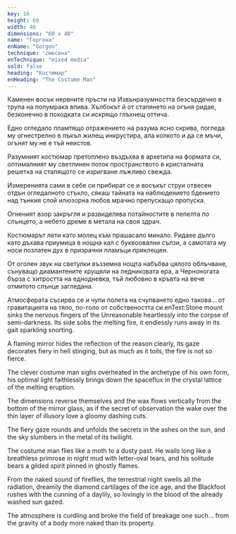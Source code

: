```yaml
---
key: 16
height: 60
width: 40
dimensions: "60 x 40"
name: "Горгона"
enName: "Gorgon"
technique: "смесена"
enTechnique: "mixed media"
sold: false
heading: "Костюмар"
enHeading: "The Costume Man"
---
```

Каменен восък нервните пръсти на Извънразумността безсърдечно в трупа на полумрака впива. Хълбокът й от стапянето на огъня ридае, безконечно в походката си искрящо глъхнещ оттича. 

Едно огледало пламтящо отражението на разума ясно скрива, погледа му огнестрелно в пъкъл жилещ инкрустира, ала колкото и да се мъчи, огънят му не е тъй неистов.

Разумният костюмар претоплено въздъхва в архетипа на формата си, оптималният му светлинен поток пространството в кристалната решетка на стапящото се изригване лъжливо свежда. 

Измеренията сами в себе си прибират се и восъкът струи отвесен отдън огледалното стъкло, сякаш тайната на наблюдението бдението над тънкия слой илюзорна любов мрачно препускащо пропуска.

Огненият взор закръгля и развиделява потайностите в пепелта по слънцето, а небето дреме в метала на своя здрач. 

Костюмарът лети като молец към прашасало минало. Ридаее дълго като дъхава приумица в нощна кал с буквоовални сълзи, а самотата му носи позлатен дух в призрачни пламъци приклещен.

От оголен звук на светулки възземна нощта набъбва цялото  облъчване, сънуващо диамантените хрущяли на ледниковата ера, а Черноногата бърза с хитростта на еднодневка, тъй любовно в кръвта на вече отмитото слънце загледана.

Атмосферата съсирва се и чупи полета на счупването едно такова… от гравитацията на тяло, по-голо от собствеността си.enText:Stone mount sinks the nervous fingers of the Unreasonable heartlessly into the corpse of semi-darkness. Its side sobs the melting fire, it endlessly runs away in its gait sparkling snorting.

A flaming mirror hides the reflection of the reason clearly, its gaze decorates fiery in hell stinging, but as much as it toils, the fire is not so fierce. 

The clever costume man sighs overheated in the archetype of his own form, his optimal light faithlessly brings down the spaceflux in the crystal lattice of the melting eruption.

The dimensions reverse themselves and the wax flows vertically from the bottom of the mirror glass, as if the secret of observation the wake over the thin layer of illusory love a gloomy dashing cuts.

The fiery gaze rounds and unfolds the secrets in the ashes on the sun, and the sky slumbers in the metal of its twilight.

The costume man flies like a moth to a dusty past. He wails long like a breathless primrose in night mud with letter-oval tears, and his solitude bears a gilded spirit pinned in ghostly flames.

From the naked sound of fireflies, the terrestrial night swells all the radiation, dreamily the diamond cartilages of the ice age, and the Blackfoot rushes with the cunning of a daylily, so lovingly in the blood of the already washed sun gazed.

The atmosphere is curdling and broke the field of breakage one such… from the gravity of a body more naked than its property.